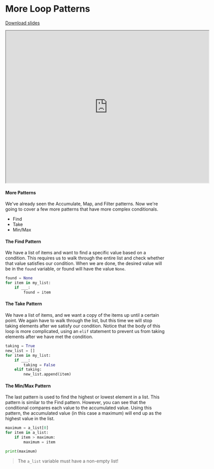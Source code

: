 # More Loop Patterns

[Download slides](Loop%20Patterns%202.pdf)


<iframe style="width: 640px; height: 480px;" width="300" height="150" allowfullscreen="allowfullscreen" webkitallowfullscreen="webkitallowfullscreen" mozallowfullscreen="mozallowfullscreen"
title="More Loop Patterns"
src="https://www.youtube.com/embed/9FOZ6t04ZAs?feature=oembed&amp;rel=0" ></iframe>


#### More Patterns

We've already seen the Accumulate, Map, and Filter patterns.
Now we're going to cover a few more patterns that have more complex conditionals.

* Find
* Take
* Min/Max

#### The Find Pattern

We have a list of items and want to find a specific value based on a condition.
This requires us to walk through the entire list and check whether that value satisfies our condition.
When we are done, the desired value will be in the `found` variable, or found will have the value `None`.

```python
found = None
for item in my_list:
    if ___:
        found = item
```

#### The Take Pattern

We have a list of items, and we want a copy of the items up until a certain point.
We again have to walk through the list, but this time we will stop taking elements
after we satisfy our condition.
Notice that the body of this loop is more complicated, using an `elif` statement
to prevent us from taking elements after we have met the condition.

```python
taking = True
new_list = []
for item in my_list:
    if ___:
        taking = False
    elif taking:
        new_list.append(item)
```

#### The Min/Max Pattern
The last pattern is used to find the highest or lowest element in a list.
This pattern is similar to the Find pattern.
However, you can see that the conditional compares each value to the accumulated value.
Using this pattern, the accumulated value (in this case a maximum) will end up as the highest value in the list.

```python
maximum = a_list[0]
for item in a_list:
    if item > maximum:
        maximum = item

print(maximum)
```

> The `a_list` variable must have a non-empty list!
